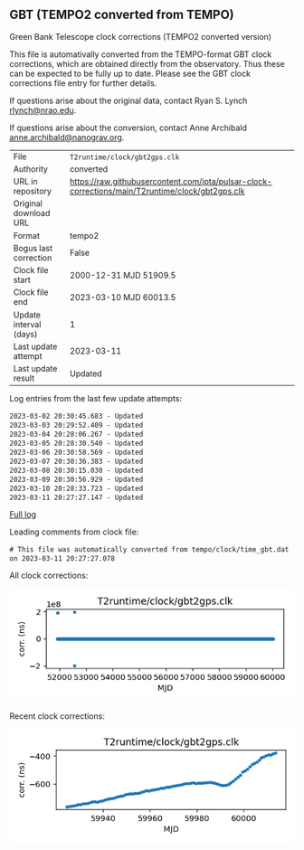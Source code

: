
## GBT (TEMPO2 converted from TEMPO)

Green Bank Telescope clock corrections (TEMPO2 converted version)

This file is automativally converted from the TEMPO-format GBT
clock corrections, which are obtained directly from the observatory.
Thus these can be expected to be fully up to date. Please see the
GBT clock corrections file entry for further details.

If questions arise about the original data, contact Ryan S. Lynch
<rlynch@nrao.edu>.

If questions arise about the conversion, contact Anne Archibald
<anne.archibald@nanograv.org>.

|     |     |
|:--- |:--- |
| File | `T2runtime/clock/gbt2gps.clk` |
| Authority | converted |
| URL in repository | <https://raw.githubusercontent.com/ipta/pulsar-clock-corrections/main/T2runtime/clock/gbt2gps.clk> |
| Original download URL | <None> |
| Format | tempo2 |
| Bogus last correction | False |
| Clock file start | 2000-12-31 MJD 51909.5 |
| Clock file end | 2023-03-10 MJD 60013.5 |
| Update interval (days) | 1 |
| Last update attempt | 2023-03-11 |
| Last update result | Updated |

Log entries from the last few update attempts:
```
2023-03-02 20:30:45.683 - Updated
2023-03-03 20:29:52.409 - Updated
2023-03-04 20:28:06.267 - Updated
2023-03-05 20:28:30.540 - Updated
2023-03-06 20:30:58.569 - Updated
2023-03-07 20:30:36.383 - Updated
2023-03-08 20:30:15.030 - Updated
2023-03-09 20:30:56.929 - Updated
2023-03-10 20:28:33.723 - Updated
2023-03-11 20:27:27.147 - Updated
```
[Full log](https://raw.githubusercontent.com/ipta/pulsar-clock-corrections/main/log/T2runtime/clock/gbt2gps.clk.log)

Leading comments from clock file:

    # This file was automatically converted from tempo/clock/time_gbt.dat on 2023-03-11 20:27:27.078



All clock corrections:

![plot of all clock corrections](gbt2gps.clk.png "All corrections")

Recent clock corrections:

![plot of recent clock corrections](gbt2gps.clk.short.png "Recent corrections")

